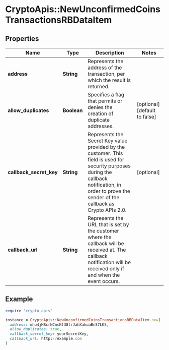 # CryptoApis::NewUnconfirmedCoinsTransactionsRBDataItem

## Properties

| Name | Type | Description | Notes |
| ---- | ---- | ----------- | ----- |
| **address** | **String** | Represents the address of the transaction, per which the result is returned. |  |
| **allow_duplicates** | **Boolean** | Specifies a flag that permits or denies the creation of duplicate addresses. | [optional][default to false] |
| **callback_secret_key** | **String** | Represents the Secret Key value provided by the customer. This field is used for security purposes during the callback notification, in order to prove the sender of the callback as Crypto APIs 2.0. | [optional] |
| **callback_url** | **String** | Represents the URL that is set by the customer where the callback will be received at. The callback notification will be received only if and when the event occurs. |  |

## Example

```ruby
require 'crypto_apis'

instance = CryptoApis::NewUnconfirmedCoinsTransactionsRBDataItem.new(
  address: mho4jHBcrNCncKt38trJahXakuaBnS7LK5,
  allow_duplicates: true,
  callback_secret_key: yourSecretKey,
  callback_url: http://example.com
)
```

